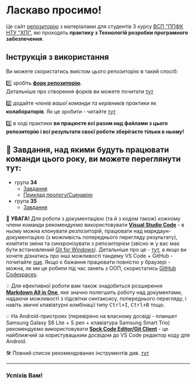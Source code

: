 # Ласкаво просимо!

Це сайт [репозиторію](https://github.com/liketaurus/SE-practice-template) з матеріалами для студентів 3 курсу [ВСП "ППФК НТУ "ХПІ"](https://www.polytechnic.poltava.ua/), які проходять **практику з Технологій розробки програмного забезпечення**.

## Інструкція з використання
Ви можете скористатись вмістом цього репозиторію в такий спосіб:

1️⃣ зробіть [**форк репозиторію**](https://github.com/liketaurus/SE-practice-template/fork).  <br>Детальніше про створення форків ви можете почитати [тут](https://docs.github.com/en/get-started/quickstart/fork-a-repo)

2️⃣ додайте *членів вашої команди та керівників практики* як **колабораторів**. Як це зробити - читайте [тут](https://docs.github.com/en/account-and-profile/setting-up-and-managing-your-personal-account-on-github/managing-access-to-your-personal-repositories/inviting-collaborators-to-a-personal-repository)

3️⃣ в ході практики **ви працюєте всі разом над файлами з цього репозиторію і всі результати своєї роботи зберігаєте тільки в ньому!**

## 📃 **Завдання**, над якими будуть працювати команди цього року, ви можете переглянути тут:
* група **34** 
  * [Завдання](2024-problems-34.md)
  * [Приклад прологу/Cценарію](2024-sample.md)
* група **35**
  * [Завдання](2024-problems-35.md)

🚩 **УВАГА!** Для роботи з документацією (та й з кодом також) кожному члени команди рекомендуємо використовувати [**Visual Studio Code**](https://code.visualstudio.com/) - в ньому можна клонувати резпозиторій, працювати над маркдаун-документацією (з можливість попереднього перегляду результату), комітити зміни та синхронізувати з репозиторієм (звісно ж у вас має бути встановлений [Git for Windows](https://gitforwindows.org/)). Детальніше про це - [тут](https://betterprogramming.pub/how-to-update-your-github-repository-in-visual-studio-code-7bb9e8549cea), а якщо ви хочете дізнатись про інші можливості тандему VS Code + GitHub - почитайте [оце](https://vscode.github.com/). Якщо є бажання працювати повністю у браузері - можна, як ми це робили під час занять з ООП, скористатись [GitHub Codespaces](https://learn.microsoft.com/ru-ru/training/student-hub/github-codespaces-for-students).

💡 Для ефективної роботи вам також знадобиться розширення [**Markdown All in One**](https://marketplace.visualstudio.com/items?itemName=yzhang.markdown-all-in-one), яке значно полегшить роботу над документами, надаючи можливості з підсвітки синтаксису, попереднього перегляду, і навіть звичні клавіатурні комбінації типу <kbd>Ctrl+I</kbd>, <kbd>Ctrl+B</kbd> тощо.

💡 На Android-пристроях (перевірено на власному досвіді - планшет Samsung Galaxy S6 Lite + S pen + клавіатура Samsung Smart Trio) рекомендуємо використовувати [**Spck Code Editor/Git Client**](https://www.google.com/url?sa=t&source=web&rct=j&url=https://play.google.com/store/apps/details%3Fid%3Dio.spck%26hl%3Den_IN&ved=2ahUKEwiiuJzwjrj9AhWEjqQKHYR9CKwQjjh6BAgMEAE&usg=AOvVaw27IIIlgi7v0kfiTFCLh6-3) - це найближчий за користувацьким досвідом до VS Code редактор коду для Android.

🛠 Повний список рекомендованих інструментів див. [тут](tools.md)

---

### Успіхів Вам!
